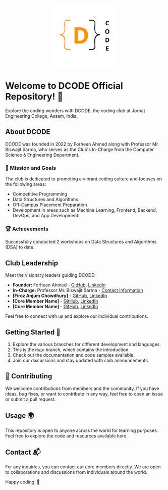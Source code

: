 <p align="center">
  <img src="logo.png" alt="DCODE Logo" width="200"/>
</p>

# Welcome to DCODE Official Repository! 🚀

Explore the coding wonders with DCODE, the coding club at Jorhat Engineering College, Assam, India.

## About DCODE

DCODE was founded in 2022 by Forheen Ahmed along with Professor Mr. Biswajit Sarma, who serves as the Club's In-Charge from the Computer Science & Engineering Department.

### 🎯 Mission and Goals

The club is dedicated to promoting a vibrant coding culture and focuses on the following areas:

- Competitive Programming
- Data Structures and Algorithms
- Off-Campus Placement Preparation
- Development in areas such as Machine Learning, Frontend, Backend, DevOps, and App Development.

### 🏆 Achievements

Successfully conducted 2 workshops on Data Structures and Algorithms (DSA) to date.

## Club Leadership

Meet the visionary leaders guiding DCODE:

- **Founder:** Forheen Ahmed - [GitHub](https://github.com/Forheen), [LinkedIn](https://www.linkedin.com/in/forheen-ahmed-a994b9201/)
- **In-Charge:** Professor Mr. Biswajit Sarma - [Contact Information](https://jecassam.ac.in/wp-content/uploads/2022/11/bs.pdf)
- **[Firoz Anjum Chowdhury]** - [GitHub](https://github.com/Firoz1402), [LinkedIn](https://www.linkedin.com/in/firoz-anjum-chowdhury-2a8574299/)
- **[Core Member Name]** - [GitHub](#), [LinkedIn](#)
- **[Core Member Name]** - [GitHub](#), [LinkedIn](#)

Feel free to connect with us and explore our individual contributions.

## Getting Started 🚀

1. Explore the various branches for different development and languages.
2. This is the `Main` branch, which contains the introduction.
3. Check out the documentation and code samples available.
4. Join our discussions and stay updated with club announcements.

## 🌟 Contributing

We welcome contributions from members and the community. If you have ideas, bug fixes, or want to contribute in any way, feel free to open an issue or submit a pull request.

## Usage 🌍

This repository is open to anyone across the world for learning purposes. Feel free to explore the code and resources available here.

## Contact 📬

For any inquiries, you can contact our core members directly. We are open to collaborations and discussions from individuals around the world.

Happy coding! 🚀

